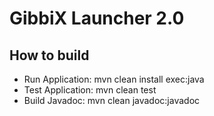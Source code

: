 <h1>GibbiX Launcher 2.0</h1>
<h2>How to build</h2>
<ul>
<li>Run Application: mvn clean install exec:java</li>
<li>Test Application: mvn clean test</li>
<li>Build Javadoc: mvn clean javadoc:javadoc</li>
</ul>